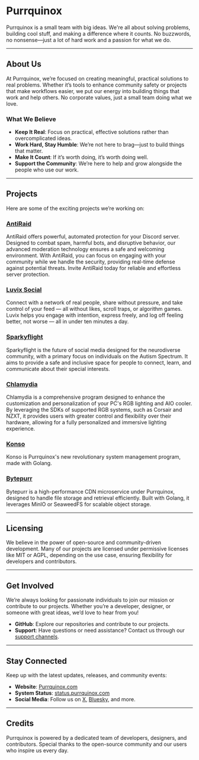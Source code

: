 # Purrquinox
Purrquinox is a small team with big ideas. We're all about solving problems, building cool stuff, and making a difference where it counts. No buzzwords, no nonsense—just a lot of hard work and a passion for what we do.

---

## About Us
At Purrquinox, we’re focused on creating meaningful, practical solutions to real problems. Whether it’s tools to enhance community safety or projects that make workflows easier, we put our energy into building things that work and help others. No corporate values, just a small team doing what we love.

### What We Believe
- **Keep It Real**: Focus on practical, effective solutions rather than overcomplicated ideas.
- **Work Hard, Stay Humble**: We’re not here to brag—just to build things that matter.
- **Make It Count**: If it’s worth doing, it’s worth doing well.
- **Support the Community**: We’re here to help and grow alongside the people who use our work.

---

## Projects
Here are some of the exciting projects we’re working on:

### [AntiRaid](https://github.com/Anti-Raid)
AntiRaid offers powerful, automated protection for your Discord server. Designed to combat spam, harmful bots, and disruptive behavior, our advanced moderation technology ensures a safe and welcoming environment. With AntiRaid, you can focus on engaging with your community while we handle the security, providing real-time defense against potential threats. Invite AntiRaid today for reliable and effortless server protection.

### [Luvix Social](https://github.com/luvixsocial)
Connect with a network of real people, share without pressure, and take control of your feed — all without likes, scroll traps, or algorithm games. Luvix helps you engage with intention, express freely, and log off feeling better, not worse — all in under ten minutes a day.

### [Sparkyflight](https://github.com/Sparkyflight)
Sparkyflight is the future of social media designed for the neurodiverse community, with a primary focus on individuals on the Autism Spectrum. It aims to provide a safe and inclusive space for people to connect, learn, and communicate about their special interests.

### [Chlamydia](https://github.com/Purrquinox/Chlamydia)
Chlamydia is a comprehensive program designed to enhance the customization and personalization of your PC's RGB lighting and AIO cooler. By leveraging the SDKs of supported RGB systems, such as Corsair and NZXT, it provides users with greater control and flexibility over their hardware, allowing for a fully personalized and immersive lighting experience.

### [Konso](https://github.com/Purrquinox/Konso)
Konso is Purrquinox's new revolutionary system management program, made with Golang.

### [Bytepurr](https://github.com/Purrquinox/Bytepurr)
Bytepurr is a high-performance CDN microservice under Purrquinox, designed to handle file storage and retrieval efficiently. Built with Golang, it leverages MinIO or SeaweedFS for scalable object storage.

---

## Licensing
We believe in the power of open-source and community-driven development. Many of our projects are licensed under permissive licenses like MIT or AGPL, depending on the use case, ensuring flexibility for developers and contributors.

---

## Get Involved
We’re always looking for passionate individuals to join our mission or contribute to our projects. Whether you’re a developer, designer, or someone with great ideas, we’d love to hear from you!

- **GitHub**: Explore our repositories and contribute to our projects.
- **Support**: Have questions or need assistance? Contact us through our [support channels](https://x.com/@heypurrquinox).

---

## Stay Connected
Keep up with the latest updates, releases, and community events:

- **Website**: [Purrquinox.com](https://purrquinox.com)
- **System Status**: [status.purrquinox.com](https://status.purrquinox.com/)
- **Social Media**: Follow us on [X](https://x.com/@heypurrquinox), [Bluesky](https://bsky.app/profile/purrquinox.com), and more.

---

## Credits
Purrquinox is powered by a dedicated team of developers, designers, and contributors. Special thanks to the open-source community and our users who inspire us every day.

